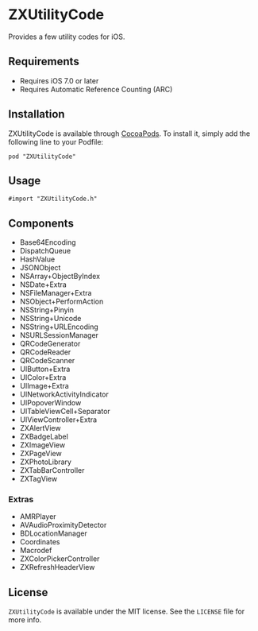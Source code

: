 ZXUtilityCode
===============
Provides a few utility codes for iOS.

## Requirements

* Requires iOS 7.0 or later
* Requires Automatic Reference Counting (ARC)

## Installation

ZXUtilityCode is available through [CocoaPods](http://cocoapods.org). To install it, simply add the following line to your Podfile:

```
pod "ZXUtilityCode"
```

## Usage

```
#import "ZXUtilityCode.h"
```

## Components

* Base64Encoding
* DispatchQueue
* HashValue
* JSONObject
* NSArray+ObjectByIndex
* NSDate+Extra
* NSFileManager+Extra
* NSObject+PerformAction
* NSString+Pinyin
* NSString+Unicode
* NSString+URLEncoding
* NSURLSessionManager
* QRCodeGenerator
* QRCodeReader
* QRCodeScanner
* UIButton+Extra
* UIColor+Extra
* UIImage+Extra
* UINetworkActivityIndicator
* UIPopoverWindow
* UITableViewCell+Separator
* UIViewController+Extra
* ZXAlertView
* ZXBadgeLabel
* ZXImageView
* ZXPageView
* ZXPhotoLibrary
* ZXTabBarController
* ZXTagView

### Extras

* AMRPlayer
* AVAudioProximityDetector
* BDLocationManager
* Coordinates
* Macrodef
* ZXColorPickerController
* ZXRefreshHeaderView

## License

`ZXUtilityCode` is available under the MIT license. See the `LICENSE` file for more info.

